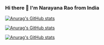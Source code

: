 ### Hi there 👋 I'm Narayana Rao from India





[![Anurag's GitHub stats](https://github-readme-stats.vercel.app/api?username=narayanarao4u)](https://github.com/anuraghazra/github-readme-stats)


[![Anurag's GitHub stats](https://github-readme-stats.vercel.app/api?username=bctvizag)](https://github.com/anuraghazra/github-readme-stats)


[![Anurag's GitHub stats](https://github-readme-stats.vercel.app/api?username=bctvizag1)](https://github.com/anuraghazra/github-readme-stats)